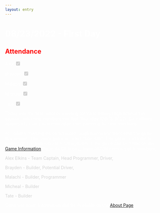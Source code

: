 ```yaml
---
layout: entry
---
```

<h1> <span style="color:white">08/23/2022 - First Day</span> </h1>

<h2 class="attendance"> <span style="color:red"> Attendance</span> </h2>

<p> </p>

<label class="container" style="color:white">Alex
  <input type="checkbox" disabled checked="checked">
  <span class="checkmark"></span>
</label>

<label class="container" style="color:white">Brayden
  <input type="checkbox" disabled checked="checked">
  <span class="checkmark"></span>
</label>

<label class="container" style="color:white">Malachi
  <input type="checkbox" disabled checked="checked">
  <span class="checkmark"></span>
</label>

<label class="container" style="color:white">Michael
  <input type="checkbox" disabled checked="checked">
  <span class="checkmark"></span>
</label>

<label class="container" style="color:white">Tate
  <input type="checkbox" disabled checked="checked">
  <span class="checkmark"></span>
</label>
<p style="color:white">Today was the first robotics meeting for West Ashley High School this season, Returning members met last Thursday (08/18/2022). But nothing esspecially took place then other than planning for new members.</p>

<p style="color:white">At Today's meeting we constructed rough teams and went over the game this season. This years game is called "Spin-Up". This game is simular to frisby golf but with robots! A full laydown of the game can be found on the <a href="https://robotics.oavr.net/GameInfo">Game Information</a> Page. As Of Today, Team 9623M consists of 5 members, </p> 

  <p style="color:LightGrey">Alex Elkins - Team Captain, Head Programmer, Driver,</p> 
  <p style="color:LightGrey">Brayden - Builder, Potential Driver,</p> 
  <p style="color:LightGrey">Malachi - Builder, Programmer</p> 
  <p style="color:LightGrey">Micheal - Builder</p>
  <p style="color:LightGrey">Tate - Builder</p>

<p style="color:white">Complete Team Information Will Be Available on the <a href="https://robotics.oavr.net/About">About Page</a></p>